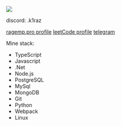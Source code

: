 <img src="https://wakatime.com/badge/user/fe92763d-49ce-484f-8ee8-933fa2f5955f.svg">
<p>discord: .k1raz</p>

<a href="https://ragemp.pro/members/kiraz.20057/">ragemp.pro profile</a>
<a href="https://leetcode.com/u/funticwelson/">leetCode profile</a>
<a href="https://t.me/funticwelson">telegram</a>

<p>Mine stack: </p>
<ul>
  <li>TypeScript</li>
  <li>Javascript</li>
  <li>.Net</li>
  <li>Node.js</li>
  <li>PostgreSQL</li>
  <li>MySql</li>
  <li>MongoDB</li>
  <li>Git</li>
  <li>Python</li>
  <li>Webpack</li>
  <li>Linux</li>
</ul>
<!--<img src="https://wakatime.com/share/@kiraz/5d4942ed-bf5d-44a8-95ed-7a21fa2005e0.svg">-->



